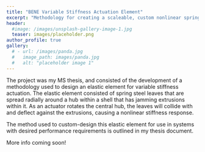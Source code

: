 ```yaml
---
title: "BENE Variable Stiffness Actuation Element"
excerpt: "Methodology for creating a scaleable, custom nonlinear spring used for antagonistic actuation."
header:
  #image: /images/unsplash-gallery-image-1.jpg
  teaser: images/placeholder.png
author_profile: true
gallery:
  # - url: /images/panda.jpg
  #   image_path: images/panda.jpg
  #   alt: "placeholder image 1"
---
```


The project was my MS thesis, and consisted of the development of a methodology used to design an elastic element for variable stiffness actuation. The elastic element consisted of spring steel leaves that are spread radially around a hub within a shell that has jamming extrusions within it. As an actuator rotates the central hub, the leaves will collide with and deflect against the extrusions, causing a nonlinear stiffness response.

The method used to custom-design this elastic element for use in systems with desired performance requirements is outlined in my thesis document.

More info coming soon!